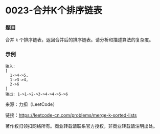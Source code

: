 # 0023-合并K个排序链表

### 题目

合并 k 个排序链表，返回合并后的排序链表。请分析和描述算法的复杂度。

### 示例

    输入:
    [
      1->4->5,
      1->3->4,
      2->6
    ]
    输出: 1->1->2->3->4->4->5->6

来源：力扣（LeetCode）

链接：https://leetcode-cn.com/problems/merge-k-sorted-lists

著作权归领扣网络所有。商业转载请联系官方授权，非商业转载请注明出处。